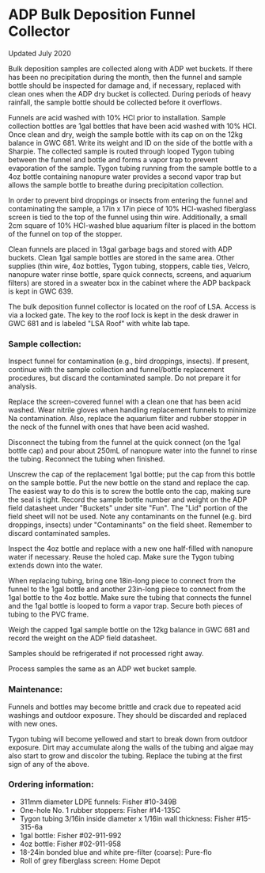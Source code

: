 # **ADP Bulk Deposition Funnel Collector**

Updated July 2020

Bulk deposition samples are collected along with ADP wet buckets. If there has been no precipitation during the month, then the funnel and sample bottle should be inspected for damage and, if necessary, replaced with clean ones when the ADP dry bucket is collected. During periods of heavy rainfall, the sample bottle should be collected before it overflows.  

Funnels are acid washed with 10% HCl prior to installation. Sample collection bottles are 1gal bottles that have been acid washed with 10% HCl. Once clean and dry, weigh the sample bottle with its cap on on the 12kg balance in GWC 681. Write its weight and ID on the side of the bottle with a Sharpie. The collected sample is routed through looped Tygon tubing between the funnel and bottle and forms a vapor trap to prevent evaporation of the sample. Tygon tubing running from the sample bottle to a 4oz bottle containing nanopure water provides a second vapor trap but allows the sample bottle to breathe during precipitation collection.  

In order to prevent bird droppings or insects from entering the funnel and contaminating the sample, a 17in x 17in piece of 10% HCl-washed fiberglass screen is tied to the top of the funnel using thin wire. Additionally, a small 2cm square of 10% HCl-washed blue aquarium filter is placed in the bottom of the funnel on top of the stopper.  

Clean funnels are placed in 13gal garbage bags and stored with ADP buckets. Clean 1gal sample bottles are stored in the same area. Other supplies (thin wire, 4oz bottles, Tygon tubing, stoppers, cable ties, Velcro, nanopure water rinse bottle, spare quick connects, screens, and aquarium filters) are stored in a sweater box in the cabinet where the ADP backpack is kept in GWC 639.  

The bulk deposition funnel collector is located on the roof of LSA. Access is via a locked gate. The key to the roof lock is kept in the desk drawer in GWC 681 and is labeled "LSA Roof" with white lab tape.


### **Sample collection:**

Inspect funnel for contamination (e.g., bird droppings, insects). If present, continue with the sample collection and funnel/bottle replacement procedures, but discard the contaminated sample. Do not prepare it for analysis.  

Replace the screen-covered funnel with a clean one that has been acid washed. Wear nitrile gloves when handling replacement funnels to minimize Na contamination. Also, replace the aquarium filter and rubber stopper in the neck of the funnel with ones that have been acid washed.  

Disconnect the tubing from the funnel at the quick connect (on the 1gal bottle cap) and pour about 250mL of nanopure water into the funnel to rinse the tubing. Reconnect the tubing when finished.  

Unscrew the cap of the replacement 1gal bottle; put the cap from this bottle on the sample bottle. Put the new bottle on the stand and replace the cap. The easiest way to do this is to screw the bottle onto the cap, making sure the seal is tight. Record the sample bottle number and weight on the ADP field datasheet under "Buckets" under site "Fun". The "Lid" portion of the field sheet will not be used. Note any contaminants on the funnel (e.g. bird droppings, insects) under "Contaminants" on the field sheet. Remember to discard contaminated samples.  

Inspect the 4oz bottle and replace with a new one half-filled with nanopure water if necessary. Reuse the holed cap. Make sure the Tygon tubing extends down into the water.  

When replacing tubing, bring one 18in-long piece to connect from the funnel to the 1gal bottle and another 23in-long piece to connect from the 1gal bottle to the 4oz bottle. Make sure the tubing that connects the funnel and the 1gal bottle is looped to form a vapor trap. Secure both pieces of tubing to the PVC frame.  

Weigh the capped 1gal sample bottle on the 12kg balance in GWC 681 and record the weight on the ADP field datasheet.  

Samples should be refrigerated if not processed right away.  

Process samples the same as an ADP wet bucket sample.  


### **Maintenance:**

Funnels and bottles may become brittle and crack due to repeated acid washings and outdoor exposure. They should be discarded and replaced with new ones.  

Tygon tubing will become yellowed and start to break down from outdoor exposure. Dirt may accumulate along the walls of the tubing and algae may also start to grow and discolor the tubing. Replace the tubing at the first sign of any of the above.  


### **Ordering information:**

* 311mm diameter LDPE funnels:  Fisher #10-349B
* One-hole No. 1 rubber stoppers:  Fisher #14-135C
* Tygon tubing 3/16in inside diameter x 1/16in wall thickness:  Fisher #15-315-6a
* 1gal bottle:  Fisher #02-911-992
* 4oz bottle:  Fisher #02-911-958
* 18-24in bonded blue and white pre-filter (coarse): Pure-flo
* Roll of grey fiberglass screen: Home Depot
